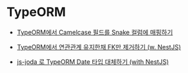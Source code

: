 # TypeORM

- [TypeORM에서 Camelcase 필드를 Snake 컬럼에 매핑하기](https://jojoldu.tistory.com/568)

- [TypeORM에서 연관관계 유지한채 FK만 제거하기 (w. NestJS)](https://jojoldu.tistory.com/605)

- [js-joda 로 TypeORM Date 타입 대체하기 (with NestJS)](https://jojoldu.tistory.com/600)
